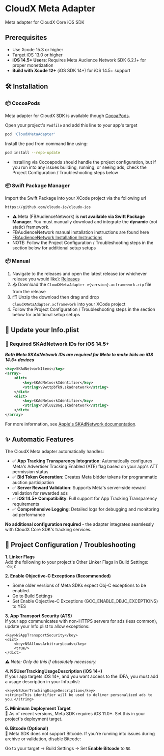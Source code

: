# CloudX Meta Adapter
Meta adapter for CloudX Core iOS SDK

## Prerequisites

- Use Xcode 15.3 or higher  
- Target iOS 13.0 or higher
- **iOS 14.5+ Users**: Requires Meta Audience Network SDK 6.2.1+ for proper monetization
- **Build with Xcode 12+** (iOS SDK 14+) for iOS 14.5+ support

## 🛠️ Installation

### 📦 CocoaPods

Meta adapter for CloudX SDK is available though [CocoaPods](https://guides.cocoapods.org/using/getting-started.html).

Open your project's `Podfile` and add this line to your app's target
```ruby
pod 'CloudXMetaAdapter'
```

Install the pod from command line using:
```bash
pod install --repo-update
```
- Installing via Cocoapods should handle the project configuration, but if you run into any issues building, running, or seeing ads, check the Project Configuration / Troubleshooting steps below

### 📦 Swift Package Manager

Import the Swift Package into your XCode project via the following url
```bash
https://github.com/cloudx-io/cloudx-ios
```
- ⚠️ Meta (FBAudienceNetwork) is **not available via Swift Package Manager**. You must manually download and integrate the **dynamic** (not static) framework.
- FBAudienceNetwork manual installation instructions are found here [FBAudienceNetwork Installation Instructions](https://developers.facebook.com/docs/audience-network/setting-up/platform-setup/ios/add-sdk) 
- NOTE: Follow the Project Configuration / Troubleshooting steps in the section below for additional setup setups

### 📦 Manual  
1. Navigate to the releases and open the latest release (or whichever release you would like): [Releases](https://github.com/cloudx-io/cloudx-ios/releases)  
2. 📥 Download the `CloudXMetaAdapter-v{version}.xcframework.zip` file from the release  
3. 🗂️ Unzip the download then drag and drop `CloudXMetaAdapter.xcframework` into your XCode project
4. Follow the Project Configuration / Troubleshooting steps in the section below for additional setup setups

## 📄 Update your Info.plist

### 🚨 Required SKAdNetwork IDs for iOS 14.5+

***Both Meta SKAdNetwork IDs are required for Meta to make bids on iOS 14.5+ devices***
```xml
<key>SKAdNetworkItems</key>
<array>
    <dict>
        <key>SKAdNetworkIdentifier</key>
        <string>v9wttpbfk9.skadnetwork</string>
    </dict>
    <dict>
        <key>SKAdNetworkIdentifier</key>
        <string>n38lu8286q.skadnetwork</string>
    </dict>
</array>
```

For more information, see [Apple's SKAdNetwork documentation](https://developer.apple.com/documentation/storekit/skadnetwork).

## ✨ Automatic Features

The CloudX Meta adapter automatically handles:

- ✅ **App Tracking Transparency Integration**: Automatically configures Meta's Advertiser Tracking Enabled (ATE) flag based on your app's ATT permission status
- ✅ **Bid Token Generation**: Creates Meta bidder tokens for programmatic auction participation  
- ✅ **Server Reward Validation**: Supports Meta's server-side reward validation for rewarded ads
- ✅ **iOS 14.5+ Compatibility**: Full support for App Tracking Transparency requirements
- ✅ **Comprehensive Logging**: Detailed logs for debugging and monitoring ad performance

**No additional configuration required** - the adapter integrates seamlessly with CloudX Core SDK's tracking services.

## 🧰 Project Configuration / Troubleshooting

**1. Linker Flags**  
Add the following to your project's Other Linker Flags in Build Settings:  
`-ObjC`

**2. Enable Objective-C Exceptions (Recommended)**
- Some older versions of Meta SDKs expect Obj-C exceptions to be enabled.
- Go to Build Settings
- Set Enable Objective-C Exceptions (GCC_ENABLE_OBJC_EXCEPTIONS) to YES


**3. App Transport Security (ATS)**  
If your app communicates with non-HTTPS servers for ads (less common), update your Info.plist to allow exceptions:  
```
<key>NSAppTransportSecurity</key>
<dict>
    <key>NSAllowsArbitraryLoads</key>
    <true/>
</dict>
```
⚠️ *Note: Only do this if absolutely necessary.*


**4. NSUserTrackingUsageDescription (iOS 14+)**  
If your app targets iOS 14+, and you want access to the IDFA, you must add a usage description in your Info.plist:
```
<key>NSUserTrackingUsageDescription</key>
<string>This identifier will be used to deliver personalized ads to you.</string>
```

**5. Minimum Deployment Target**  
📱 As of recent versions, Meta SDK requires iOS 11.0+. Set this in your project's deployment target.


**6. Bitcode (Optional)**  
🚫 Meta SDK does not support Bitcode. If you're running into issues during archive or validation, disable Bitcode:  

Go to your target → Build Settings → Set **Enable Bitcode** to `NO`.
